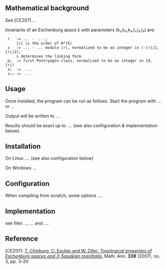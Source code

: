 
## Mathematical background

See [CEZ07]  ...

Invariants of an Eschenburg space `E` with parameters (k₁,k₂,k₃,l₁,l₂,l₃) are:

     r   := ... - ....;
         |r| is the order of H⁴(E)   
     s   := ... - ... modulo |r|, normalized to be an integer in (-|r|/2, |r|/2);
         s determines the linking form
     p₁  := first Pontryagin class, normalized to be an integer in [0, |r|) 
     s₂  :=  ...
     s₂₂ :=  ...

## Usage

Once installed, the program can be run as follows. Start the program with ... or ...

Output will be written to ...

Results should be exact up to  .... (see also configuration & implementation below).


## Installation

On Linux ....
(see also configuration below)

On Windows ...

## Configuration

When compiling from scratch, some options ....

## Implementation

see files ..., ... and ....


## Reference
[CEZ07]: [T. Chinburg, C. Escher and W. Ziller: *Topological properties of Eschenburg spaces and 3-Sasakian manifolds.*](https://doi.org/10.1007/s00208-007-0102-6)  Math. Ann. **339** (2007), no. 3, pp. 3–20
